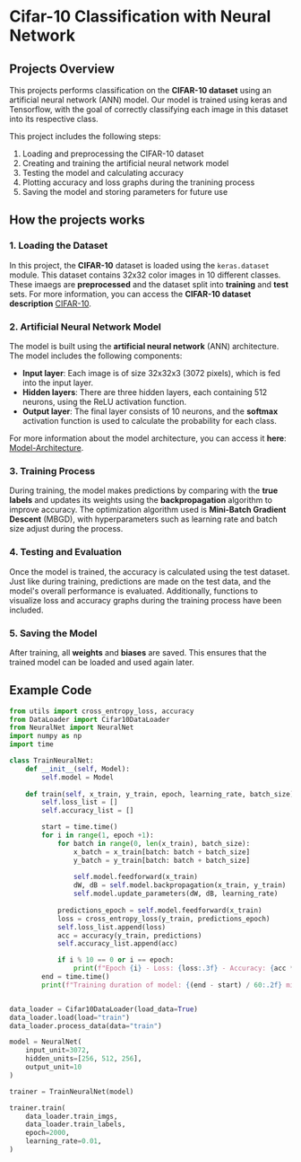 # Cifar-10 Classification with Neural Network

## Projects Overview
This projects performs classification on the **CIFAR-10 dataset** using an artificial neural network (ANN) model.
Our model is trained using keras and Tensorflow, with the goal of correctly classifying each image in this dataset into its respective class.

This project includes the following steps:
1. Loading and preprocessing the CIFAR-10 dataset
2. Creating and training the artificial neural network model
3. Testing the model and calculating accuracy
4. Plotting accuracy and loss graphs during the tranining process
5. Saving the model and storing parameters for future use

## How the projects works

### 1. Loading the Dataset
In this project, the **CIFAR-10** dataset is loaded using the `keras.dataset` module. This dataset contains 32x32 color images in 10 different classes. These imaegs are **preprocessed** and the dataset split into **training** and **test** sets.
For more information, you can access the **CIFAR-10 dataset description** [CIFAR-10](docs/dataset_description.md).

### 2. Artificial Neural Network Model
The model is built using the **artificial neural network** (ANN) architecture. The model includes the following components:
- **Input layer**: Each image is of size 32x32x3 (3072 pixels), which is fed into the input layer.
- **Hidden layers**: There are three hidden layers, each containing 512 neurons, using the ReLU activation function.
- **Output layer**: The final layer consists of 10 neurons, and the **softmax** activation function is used to calculate the probability for each class.

For more information about the model architecture, you can access it **here**: [Model-Architecture](docs/model_architecture.md).

### 3. Training Process
During training, the model makes predictions by comparing with the **true labels** and updates its weights using the **backpropagation** algorithm to improve accuracy. The optimization algorithm used is **Mini-Batch Gradient Descent** (MBGD), with hyperparameters such as learning rate and batch size adjust during the process.

### 4. Testing and Evaluation
Once the model is trained, the accuracy is calculated using the test dataset. Just like during training, predictions are made on the test data, and the model's overall performance is evaluated. Additionally, functions to visualize loss and accuracy graphs during the training process have been included.

### 5. Saving the Model
After training, all **weights** and **biases** are saved. This ensures that the trained model can be loaded and used again later.

## Example Code

```python
from utils import cross_entropy_loss, accuracy
from DataLoader import Cifar10DataLoader
from NeuralNet import NeuralNet
import numpy as np
import time

class TrainNeuralNet:
    def __init__(self, Model):
        self.model = Model
    
    def train(self, x_train, y_train, epoch, learning_rate, batch_size): 
        self.loss_list = []
        self.accuracy_list = []

        start = time.time()
        for i in range(1, epoch +1):
            for batch in range(0, len(x_train), batch_size):
                x_batch = x_train[batch: batch + batch_size]
                y_batch = y_train[batch: batch + batch_size]
                
                self.model.feedforward(x_train)
                dW, dB = self.model.backpropagation(x_train, y_train)
                self.model.update_parameters(dW, dB, learning_rate)
            
            predictions_epoch = self.model.feedforward(x_train)
            loss = cross_entropy_loss(y_train, predictions_epoch)
            self.loss_list.append(loss)
            acc = accuracy(y_train, predictions)
            self.accuracy_list.append(acc)

            if i % 10 == 0 or i == epoch:
                print(f"Epoch {i} - Loss: {loss:.3f} - Accuracy: {acc * 100:.2f}")
        end = time.time()
        print(f"Training duration of model: {(end - start) / 60:.2f} minute")


data_loader = Cifar10DataLoader(load_data=True)
data_loader.load(load="train")
data_loader.process_data(data="train")

model = NeuralNet(
    input_unit=3072,
    hidden_units=[256, 512, 256],
    output_unit=10
)

trainer = TrainNeuralNet(model)

trainer.train(
    data_loader.train_imgs,
    data_loader.train_labels,
    epoch=2000,
    learning_rate=0.01,
)
```
